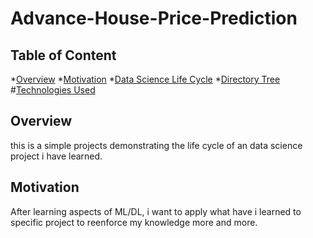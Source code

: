 # Advance-House-Price-Prediction

## Table of Content
 *[Overview](#overview)
 *[Motivation](#motivation)
 *[Data Science Life Cycle](#data-science-life-cycle)
 *[Directory Tree](#directory-tree)
 #[Technologies Used](#technology-used)
 
## Overview
this is a simple projects demonstrating the life cycle of an data science project i have learned.

## Motivation
After learning aspects of ML/DL, i want to apply what have i learned to specific project to reenforce my knowledge more and more.

